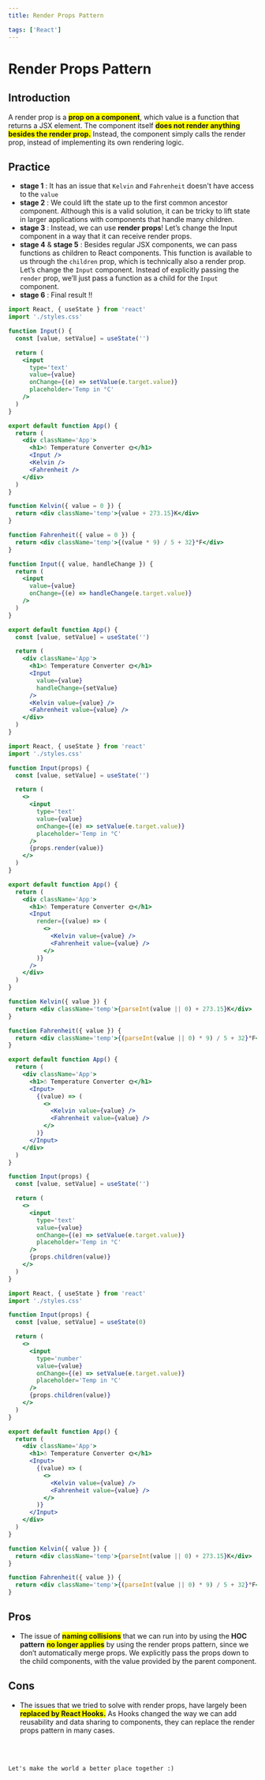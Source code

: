 ```yaml
---
title: Render Props Pattern

tags: ['React']
---
```


# Render Props Pattern

## Introduction

A render prop is a <span style="background-color:yellow">**prop on a component**</span>, which value is a function that returns a JSX element. The component itself <span style="background-color:yellow">**does not render anything besides the render prop.**</span> Instead, the component simply calls the render prop, instead of implementing its own rendering logic.

## Practice

- **stage 1** : It has an issue that `Kelvin` and `Fahrenheit` doesn't have access to the `value`
- **stage 2** : We could lift the state up to the first common ancestor component. Although this is a valid solution, it can be tricky to lift state in larger applications with components that handle many children.
- **stage 3** : Instead, we can use **render props**! Let’s change the Input component in a way that it can receive render props.
- **stage 4** & **stage 5** : Besides regular JSX components, we can pass functions as children to React components. This function is available to us through the `children` prop, which is technically also a render prop. Let’s change the `Input` component. Instead of explicitly passing the `render` prop, we’ll just pass a function as a child for the `Input` component.
- **stage 6** : Final result !!

<code-group>
<code-block title="Stage 1">

```jsx
import React, { useState } from 'react'
import './styles.css'

function Input() {
  const [value, setValue] = useState('')

  return (
    <input
      type='text'
      value={value}
      onChange={(e) => setValue(e.target.value)}
      placeholder='Temp in °C'
    />
  )
}

export default function App() {
  return (
    <div className='App'>
      <h1>☃️ Temperature Converter 🌞</h1>
      <Input />
      <Kelvin />
      <Fahrenheit />
    </div>
  )
}

function Kelvin({ value = 0 }) {
  return <div className='temp'>{value + 273.15}K</div>
}

function Fahrenheit({ value = 0 }) {
  return <div className='temp'>{(value * 9) / 5 + 32}°F</div>
}
```

</code-block>

<code-block title="Stage 2">

```jsx
function Input({ value, handleChange }) {
  return (
    <input
      value={value}
      onChange={(e) => handleChange(e.target.value)}
    />
  )
}

export default function App() {
  const [value, setValue] = useState('')

  return (
    <div className='App'>
      <h1>☃️ Temperature Converter 🌞</h1>
      <Input
        value={value}
        handleChange={setValue}
      />
      <Kelvin value={value} />
      <Fahrenheit value={value} />
    </div>
  )
}
```

</code-block>

<code-block title="Stage 3">

```jsx
import React, { useState } from 'react'
import './styles.css'

function Input(props) {
  const [value, setValue] = useState('')

  return (
    <>
      <input
        type='text'
        value={value}
        onChange={(e) => setValue(e.target.value)}
        placeholder='Temp in °C'
      />
      {props.render(value)}
    </>
  )
}

export default function App() {
  return (
    <div className='App'>
      <h1>☃️ Temperature Converter 🌞</h1>
      <Input
        render={(value) => (
          <>
            <Kelvin value={value} />
            <Fahrenheit value={value} />
          </>
        )}
      />
    </div>
  )
}

function Kelvin({ value }) {
  return <div className='temp'>{parseInt(value || 0) + 273.15}K</div>
}

function Fahrenheit({ value }) {
  return <div className='temp'>{(parseInt(value || 0) * 9) / 5 + 32}°F</div>
}
```

</code-block>
<code-block title="Stage 4">

```jsx
export default function App() {
  return (
    <div className='App'>
      <h1>☃️ Temperature Converter 🌞</h1>
      <Input>
        {(value) => (
          <>
            <Kelvin value={value} />
            <Fahrenheit value={value} />
          </>
        )}
      </Input>
    </div>
  )
}
```

</code-block>

<code-block title="Stage 5">

```jsx
function Input(props) {
  const [value, setValue] = useState('')

  return (
    <>
      <input
        type='text'
        value={value}
        onChange={(e) => setValue(e.target.value)}
        placeholder='Temp in °C'
      />
      {props.children(value)}
    </>
  )
}
```

</code-block>

<code-block title="Stage 6">

```jsx
import React, { useState } from 'react'
import './styles.css'

function Input(props) {
  const [value, setValue] = useState(0)

  return (
    <>
      <input
        type='number'
        value={value}
        onChange={(e) => setValue(e.target.value)}
        placeholder='Temp in °C'
      />
      {props.children(value)}
    </>
  )
}

export default function App() {
  return (
    <div className='App'>
      <h1>☃️ Temperature Converter 🌞</h1>
      <Input>
        {(value) => (
          <>
            <Kelvin value={value} />
            <Fahrenheit value={value} />
          </>
        )}
      </Input>
    </div>
  )
}

function Kelvin({ value }) {
  return <div className='temp'>{parseInt(value || 0) + 273.15}K</div>
}

function Fahrenheit({ value }) {
  return <div className='temp'>{(parseInt(value || 0) * 9) / 5 + 32}°F</div>
}
```

</code-block>

</code-group>

## Pros

- The issue of <span style="background-color:yellow"> **naming collisions**</span> that we can run into by using the **HOC pattern** <span style="background-color:yellow"> **no longer applies**</span> by using the render props pattern, since we don’t automatically merge props. We explicitly pass the props down to the child components, with the value provided by the parent component.

## Cons

- The issues that we tried to solve with render props, have largely been <span style="background-color:yellow"> **replaced by React Hooks.**</span> As Hooks changed the way we can add reusability and data sharing to components, they can replace the render props pattern in many cases.

<br>
<br>
<TagLinks />

```
Let's make the world a better place together :)
```

<!-- <Comment />  -->
